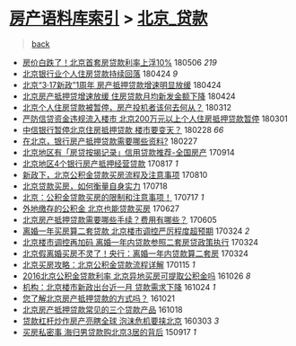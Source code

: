 [房产语料库索引](../../README.md)  > [北京_贷款](北京_贷款.md)
====
> [back](../README.md)

- [房价白跌了！北京首套房贷款利率上浮10%](http://jkwz.applinzi.com/ittc/7099934066872943633.html#%E6%88%BF%E4%BB%B7%E7%99%BD%E8%B7%8C%E4%BA%86%EF%BC%81%E5%8C%97%E4%BA%AC%E9%A6%96%E5%A5%97%E6%88%BF%E8%B4%B7%E6%AC%BE%E5%88%A9%E7%8E%87%E4%B8%8A%E6%B5%AE10%25) 180506 *219* 
- [北京银行业个人住房贷款持续回落](http://jkwz.applinzi.com/ittc/7095499011484288006.html#%E5%8C%97%E4%BA%AC%E9%93%B6%E8%A1%8C%E4%B8%9A%E4%B8%AA%E4%BA%BA%E4%BD%8F%E6%88%BF%E8%B4%B7%E6%AC%BE%E6%8C%81%E7%BB%AD%E5%9B%9E%E8%90%BD) 180424 *9* 
- [北京“3·17新政”1周年 房产抵押贷款增速明显放缓](http://jkwz.applinzi.com/ittc/7095486475166811147.html#%E5%8C%97%E4%BA%AC%E2%80%9C3%C2%B717%E6%96%B0%E6%94%BF%E2%80%9D1%E5%91%A8%E5%B9%B4+%E6%88%BF%E4%BA%A7%E6%8A%B5%E6%8A%BC%E8%B4%B7%E6%AC%BE%E5%A2%9E%E9%80%9F%E6%98%8E%E6%98%BE%E6%94%BE%E7%BC%93) 180424  
- [北京房产抵押贷增速放缓 住房贷款月均新发金额下降](http://jkwz.applinzi.com/ittc/7095484750565475339.html#%E5%8C%97%E4%BA%AC%E6%88%BF%E4%BA%A7%E6%8A%B5%E6%8A%BC%E8%B4%B7%E5%A2%9E%E9%80%9F%E6%94%BE%E7%BC%93+%E4%BD%8F%E6%88%BF%E8%B4%B7%E6%AC%BE%E6%9C%88%E5%9D%87%E6%96%B0%E5%8F%91%E9%87%91%E9%A2%9D%E4%B8%8B%E9%99%8D) 180424  
- [北京个人住房贷款被暂停，房产投机者该何去何从？](http://jkwz.applinzi.com/ittc/7079660676727702544.html#%E5%8C%97%E4%BA%AC%E4%B8%AA%E4%BA%BA%E4%BD%8F%E6%88%BF%E8%B4%B7%E6%AC%BE%E8%A2%AB%E6%9A%82%E5%81%9C%EF%BC%8C%E6%88%BF%E4%BA%A7%E6%8A%95%E6%9C%BA%E8%80%85%E8%AF%A5%E4%BD%95%E5%8E%BB%E4%BD%95%E4%BB%8E%EF%BC%9F) 180312  
- [严防信贷资金违规流入楼市 北京200万元以上个人住房抵押贷款暂停](http://jkwz.applinzi.com/ittc/7075504317471917063.html#%E4%B8%A5%E9%98%B2%E4%BF%A1%E8%B4%B7%E8%B5%84%E9%87%91%E8%BF%9D%E8%A7%84%E6%B5%81%E5%85%A5%E6%A5%BC%E5%B8%82+%E5%8C%97%E4%BA%AC200%E4%B8%87%E5%85%83%E4%BB%A5%E4%B8%8A%E4%B8%AA%E4%BA%BA%E4%BD%8F%E6%88%BF%E6%8A%B5%E6%8A%BC%E8%B4%B7%E6%AC%BE%E6%9A%82%E5%81%9C) 180301  
- [中信银行暂停北京住房抵押贷款 楼市要变天？](http://jkwz.applinzi.com/ittc/7075276052811482122.html#%E4%B8%AD%E4%BF%A1%E9%93%B6%E8%A1%8C%E6%9A%82%E5%81%9C%E5%8C%97%E4%BA%AC%E4%BD%8F%E6%88%BF%E6%8A%B5%E6%8A%BC%E8%B4%B7%E6%AC%BE+%E6%A5%BC%E5%B8%82%E8%A6%81%E5%8F%98%E5%A4%A9%EF%BC%9F) 180228 *66* 
- [在北京，银行房产抵押贷款需要哪些资料?](http://jkwz.applinzi.com/ittc/7074815119622407184.html#%E5%9C%A8%E5%8C%97%E4%BA%AC%EF%BC%8C%E9%93%B6%E8%A1%8C%E6%88%BF%E4%BA%A7%E6%8A%B5%E6%8A%BC%E8%B4%B7%E6%AC%BE%E9%9C%80%E8%A6%81%E5%93%AA%E4%BA%9B%E8%B5%84%E6%96%99%3F) 180227  
- [北京地区有「房贷按揭记录」信用贷款推荐-全国房产](http://jkwz.applinzi.com/ittc/7013099057638278161.html#%E5%8C%97%E4%BA%AC%E5%9C%B0%E5%8C%BA%E6%9C%89%E3%80%8C%E6%88%BF%E8%B4%B7%E6%8C%89%E6%8F%AD%E8%AE%B0%E5%BD%95%E3%80%8D%E4%BF%A1%E7%94%A8%E8%B4%B7%E6%AC%BE%E6%8E%A8%E8%8D%90-%E5%85%A8%E5%9B%BD%E6%88%BF%E4%BA%A7) 170914  
- [北京地区4个银行房产抵押经营贷款](http://jkwz.applinzi.com/ittc/7002681264967255056.html#%E5%8C%97%E4%BA%AC%E5%9C%B0%E5%8C%BA4%E4%B8%AA%E9%93%B6%E8%A1%8C%E6%88%BF%E4%BA%A7%E6%8A%B5%E6%8A%BC%E7%BB%8F%E8%90%A5%E8%B4%B7%E6%AC%BE) 170817 *1* 
- [新政下，北京公积金贷款买房流程及注意事项](http://jkwz.applinzi.com/ittc/7000111793186538513.html#%E6%96%B0%E6%94%BF%E4%B8%8B%EF%BC%8C%E5%8C%97%E4%BA%AC%E5%85%AC%E7%A7%AF%E9%87%91%E8%B4%B7%E6%AC%BE%E4%B9%B0%E6%88%BF%E6%B5%81%E7%A8%8B%E5%8F%8A%E6%B3%A8%E6%84%8F%E4%BA%8B%E9%A1%B9) 170810  
- [北京贷款买房，如何衡量自身实力](http://jkwz.applinzi.com/ittc/6991686113474118673.html#%E5%8C%97%E4%BA%AC%E8%B4%B7%E6%AC%BE%E4%B9%B0%E6%88%BF%EF%BC%8C%E5%A6%82%E4%BD%95%E8%A1%A1%E9%87%8F%E8%87%AA%E8%BA%AB%E5%AE%9E%E5%8A%9B) 170718  
- [北京：公积金贷款买房的限制和注意事项！](http://jkwz.applinzi.com/ittc/6991236061534356496.html#%E5%8C%97%E4%BA%AC%EF%BC%9A%E5%85%AC%E7%A7%AF%E9%87%91%E8%B4%B7%E6%AC%BE%E4%B9%B0%E6%88%BF%E7%9A%84%E9%99%90%E5%88%B6%E5%92%8C%E6%B3%A8%E6%84%8F%E4%BA%8B%E9%A1%B9%EF%BC%81) 170717 *1* 
- [外地缴存的公积金 北京也能贷款买房](http://jkwz.applinzi.com/ittc/6983787870085972997.html#%E5%A4%96%E5%9C%B0%E7%BC%B4%E5%AD%98%E7%9A%84%E5%85%AC%E7%A7%AF%E9%87%91+%E5%8C%97%E4%BA%AC%E4%B9%9F%E8%83%BD%E8%B4%B7%E6%AC%BE%E4%B9%B0%E6%88%BF) 170627  
- [北京房产抵押贷款需要哪些手续？费用有哪些？](http://jkwz.applinzi.com/ittc/6975743290191119364.html#%E5%8C%97%E4%BA%AC%E6%88%BF%E4%BA%A7%E6%8A%B5%E6%8A%BC%E8%B4%B7%E6%AC%BE%E9%9C%80%E8%A6%81%E5%93%AA%E4%BA%9B%E6%89%8B%E7%BB%AD%EF%BC%9F%E8%B4%B9%E7%94%A8%E6%9C%89%E5%93%AA%E4%BA%9B%EF%BC%9F) 170605  
- [离婚一年买房算二套贷款 北京楼市调控严厉程度超预期](http://jkwz.applinzi.com/ittc/6948551991017079813.html#%E7%A6%BB%E5%A9%9A%E4%B8%80%E5%B9%B4%E4%B9%B0%E6%88%BF%E7%AE%97%E4%BA%8C%E5%A5%97%E8%B4%B7%E6%AC%BE+%E5%8C%97%E4%BA%AC%E6%A5%BC%E5%B8%82%E8%B0%83%E6%8E%A7%E4%B8%A5%E5%8E%89%E7%A8%8B%E5%BA%A6%E8%B6%85%E9%A2%84%E6%9C%9F) 170324 *2* 
- [北京楼市调控再加码 离婚一年内贷款参照二套房贷政策执行](http://jkwz.applinzi.com/ittc/6948524605827449860.html#%E5%8C%97%E4%BA%AC%E6%A5%BC%E5%B8%82%E8%B0%83%E6%8E%A7%E5%86%8D%E5%8A%A0%E7%A0%81+%E7%A6%BB%E5%A9%9A%E4%B8%80%E5%B9%B4%E5%86%85%E8%B4%B7%E6%AC%BE%E5%8F%82%E7%85%A7%E4%BA%8C%E5%A5%97%E6%88%BF%E8%B4%B7%E6%94%BF%E7%AD%96%E6%89%A7%E8%A1%8C) 170324  
- [北京假离婚买房不灵了！央行：离婚一年内贷款算二套房](http://jkwz.applinzi.com/ittc/6948523357770351620.html#%E5%8C%97%E4%BA%AC%E5%81%87%E7%A6%BB%E5%A9%9A%E4%B9%B0%E6%88%BF%E4%B8%8D%E7%81%B5%E4%BA%86%EF%BC%81%E5%A4%AE%E8%A1%8C%EF%BC%9A%E7%A6%BB%E5%A9%9A%E4%B8%80%E5%B9%B4%E5%86%85%E8%B4%B7%E6%AC%BE%E7%AE%97%E4%BA%8C%E5%A5%97%E6%88%BF) 170324  
- [北京买房攻略：北京公积金贷款流程详解](http://jkwz.applinzi.com/ittc/6922645039095481349.html#%E5%8C%97%E4%BA%AC%E4%B9%B0%E6%88%BF%E6%94%BB%E7%95%A5%EF%BC%9A%E5%8C%97%E4%BA%AC%E5%85%AC%E7%A7%AF%E9%87%91%E8%B4%B7%E6%AC%BE%E6%B5%81%E7%A8%8B%E8%AF%A6%E8%A7%A3) 170115 *1* 
- [2016北京公积金贷款利率 北京异地买房可提取公积金吗](http://jkwz.applinzi.com/ittc/6893337859833988101.html#2016%E5%8C%97%E4%BA%AC%E5%85%AC%E7%A7%AF%E9%87%91%E8%B4%B7%E6%AC%BE%E5%88%A9%E7%8E%87+%E5%8C%97%E4%BA%AC%E5%BC%82%E5%9C%B0%E4%B9%B0%E6%88%BF%E5%8F%AF%E6%8F%90%E5%8F%96%E5%85%AC%E7%A7%AF%E9%87%91%E5%90%97) 161026 *8* 
- [机构：北京楼市新政出台近一月 贷款需求下降](http://jkwz.applinzi.com/ittc/6892601593261720580.html#%E6%9C%BA%E6%9E%84%EF%BC%9A%E5%8C%97%E4%BA%AC%E6%A5%BC%E5%B8%82%E6%96%B0%E6%94%BF%E5%87%BA%E5%8F%B0%E8%BF%91%E4%B8%80%E6%9C%88+%E8%B4%B7%E6%AC%BE%E9%9C%80%E6%B1%82%E4%B8%8B%E9%99%8D) 161024 *1* 
- [您了解北京房产抵押贷款的方式吗？](http://jkwz.applinzi.com/ittc/6891484589905675269.html#%E6%82%A8%E4%BA%86%E8%A7%A3%E5%8C%97%E4%BA%AC%E6%88%BF%E4%BA%A7%E6%8A%B5%E6%8A%BC%E8%B4%B7%E6%AC%BE%E7%9A%84%E6%96%B9%E5%BC%8F%E5%90%97%EF%BC%9F) 161021  
- [北京房产抵押贷款常见的三个贷款产品](http://jkwz.applinzi.com/ittc/6890371708464137220.html#%E5%8C%97%E4%BA%AC%E6%88%BF%E4%BA%A7%E6%8A%B5%E6%8A%BC%E8%B4%B7%E6%AC%BE%E5%B8%B8%E8%A7%81%E7%9A%84%E4%B8%89%E4%B8%AA%E8%B4%B7%E6%AC%BE%E4%BA%A7%E5%93%81) 161018  
- [贷款杠杆炒作房产亮瞎全球 泡沫危机要挟北京](http://jkwz.applinzi.com/ittc/6805326964533494788.html#%E8%B4%B7%E6%AC%BE%E6%9D%A0%E6%9D%86%E7%82%92%E4%BD%9C%E6%88%BF%E4%BA%A7%E4%BA%AE%E7%9E%8E%E5%85%A8%E7%90%83+%E6%B3%A1%E6%B2%AB%E5%8D%B1%E6%9C%BA%E8%A6%81%E6%8C%9F%E5%8C%97%E4%BA%AC) 160303 *3* 
- [买房私密事 海归男贷款购北京3居的背后](http://jkwz.applinzi.com/ittc/6742969866283926532.html#%E4%B9%B0%E6%88%BF%E7%A7%81%E5%AF%86%E4%BA%8B+%E6%B5%B7%E5%BD%92%E7%94%B7%E8%B4%B7%E6%AC%BE%E8%B4%AD%E5%8C%97%E4%BA%AC3%E5%B1%85%E7%9A%84%E8%83%8C%E5%90%8E) 150917 *1* 

